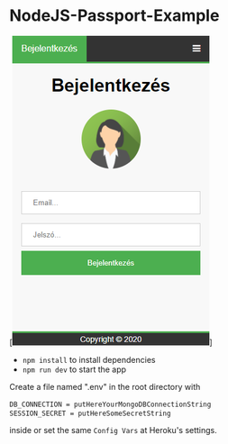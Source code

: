 # NodeJS-Passport-Example

[![Screenshot](screenshot.png?raw=true "Passport-Example")]

- `npm install` to install dependencies
- `npm run dev` to start the app

Create a file named ".env" in the root directory with
```
DB_CONNECTION = putHereYourMongoDBConnectionString
SESSION_SECRET = putHereSomeSecretString
```
inside or set the same `Config Vars` at Heroku's settings.
